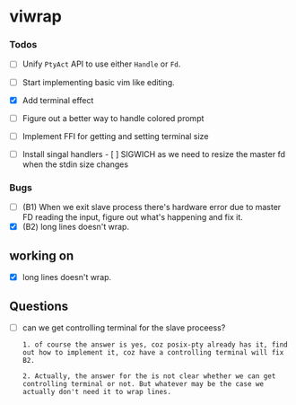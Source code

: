 # viwrap

### Todos

- [ ] Unify `PtyAct` API to use either `Handle` or `Fd`.
- [ ] Start implementing basic vim like editing.
- [X] Add terminal effect
- [ ] Figure out a better way to handle colored prompt
- [ ] Implement FFI for getting and setting terminal size

- [ ] Install singal handlers
	  - [ ] SIGWICH as we need to resize the master fd when the stdin size changes
		

### Bugs
- [ ] (B1) When we exit slave process there's hardware error due to master FD reading the input, figure out what's happening and fix it.
- [X] (B2) long lines doesn't wrap.

## working on

- [X] long lines doesn't wrap.

## Questions

- [ ] can we get controlling terminal for the slave proceess?

	  1. of course the answer is yes, coz posix-pty already has it, find out how to implement it, coz have a controlling terminal will fix B2.

	  2. Actually, the answer for the is not clear whether we can get controlling terminal or not. But whatever may be the case we actually don't need it to wrap lines.
